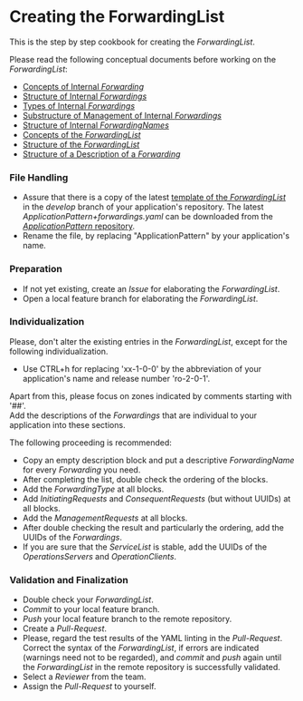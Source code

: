 # Creating the ForwardingList

This is the step by step cookbook for creating the _ForwardingList_.

Please read the following conceptual documents before working on the _ForwardingList_:  
- [Concepts of Internal _Forwarding_](../../ElementsApplicationPattern/Functions/ConceptsOfInternalForwarding/ConceptsOfInternalForwarding.md)  
- [Structure of Internal _Forwardings_](../../ElementsApplicationPattern/Functions/StructureOfInternalForwarding/StructureOfInternalForwarding.md)  
- [Types of Internal _Forwardings_](../../ElementsApplicationPattern/Functions/TypesOfInternalForwardings/TypesOfInternalForwardings.md)  
- [Substructure of Management of Internal _Forwardings_](../../ElementsApplicationPattern/Functions/SubstructureOfManagementOfInternalForwardings/SubstructureOfManagementOfInternalForwardings.md)  
- [Structure of Internal _ForwardingNames_](../../ElementsApplicationPattern/Names/StructureOfInternalForwardingNames/StructureOfInternalForwardingNames.md)  
- [Concepts of the _ForwardingList_](../ConceptsOfForwardingList/ConceptsOfForwardingList.md)  
- [Structure of the _ForwardingList_](../StructureOfForwardingList/StructureOfForwardingList.md)  
- [Structure of a Description of a _Forwarding_](../StructureOfForwardingDescription/StructureOfForwardingDescription.md)


### File Handling  

- Assure that there is a copy of the latest [template of the _ForwardingList_](../../../spec/ApplicationPattern%2Bforwardings.yaml) in the _develop_ branch of your application's repository. The latest _ApplicationPattern+forwardings.yaml_ can be downloaded from the [_ApplicationPattern_ repository](https://github.com/openBackhaul/ApplicationPattern/tree/develop).  
- Rename the file, by replacing "ApplicationPattern" by your application's name.  


### Preparation  

- If not yet existing, create an _Issue_ for elaborating the _ForwardingList_.  
- Open a local feature branch for elaborating the _ForwardingList_.  


### Individualization  

Please, don't alter the existing entries in the _ForwardingList_, except for the following individualization.  
- Use CTRL+h for replacing 'xx-1-0-0' by the abbreviation of your application's name and release number 'ro-2-0-1'.  

Apart from this, please focus on zones indicated by comments starting with '##'.  
Add the descriptions of the _Forwardings_ that are individual to your application into these sections.  

The following proceeding is recommended:
- Copy an empty description block and put a descriptive _ForwardingName_ for every _Forwarding_ you need.  
- After completing the list, double check the ordering of the blocks.  
- Add the _ForwardingType_ at all blocks.  
- Add _InitiatingRequests_ and _ConsequentRequests_ (but without UUIDs) at all blocks.  
- Add the _ManagementRequests_ at all blocks.  
- After double checking the result and particularly the ordering, add the UUIDs of the _Forwardings_.  
- If you are sure that the _ServiceList_ is stable, add the UUIDs of the _OperationsServers_ and _OperationClients_.  


### Validation and Finalization  

* Double check your _ForwardingList_.  
* _Commit_ to your local feature branch.  
* _Push_ your local feature branch to the remote repository.  
* Create a _Pull-Request_.  
* Please, regard the test results of the YAML linting in the _Pull-Request_. Correct the syntax of the _ForwardingList_, if errors are indicated (warnings need not to be regarded), and _commit_ and _push_ again until the _ForwardingList_ in the remote repository is successfully validated.  
* Select a _Reviewer_ from the team.  
* Assign the _Pull-Request_ to yourself.  
